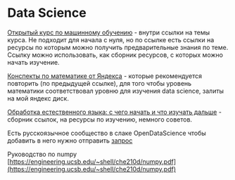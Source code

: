 # Data Science

[Открытый курс по машинному обучению](https://habrahabr.ru/company/ods/blog/322626/) - внутри ссылки на темы курса. Не подходит для начала с нуля, но по ссылке есть ссылки на ресурсы по которым можно получить предварительные знания по теме. Ссылку можно использовать, как сборник ресурсов, с которых можно начать изучение.

[Конспекты по математике от Яндекса](https://yadi.sk/d/CAnZjqYI3PxFP7) - которые рекомендуется повторить \(по предыдущей ссылке\), для того чтобы уровень математики соответствовал уровню для изучения data science, залиты на мой яндекс диск.

[Обработка естественного языка: с чего начать и что изучать дальше](https://proglib.io/p/how-to-start-nlp/) - сборник ссылок, на ресурсы по изучению, немного советов.

Есть русскоязычное сообщество в слаке OpenDataScience чтобы добавить в него нужно отправить [запрос](https://docs.google.com/forms/d/e/1FAIpQLSdjQB90EdZGV7Eelwo20WFC1ziP884FR_mtrsrdXPhEKIB3Ow/viewform)

Руководство по numpy [https://engineering.ucsb.edu/~shell/che210d/numpy.pdf](https://engineering.ucsb.edu/~shell/che210d/numpy.pdf)

